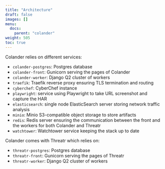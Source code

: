 ```yaml
---
title: "Architecture"
draft: false
images: []
menu:
  docs:
    parent: "colander"
weight: 505
toc: true
---
```


Colander relies on different services:
* `colander-postgres`: Postgres database
* `colander-front`: Gunicorn serving the pages of Colander
* `colander-worker`: Django Q2 cluster of workers
* `traefik`: Traefik reverse proxy ensuring TLS termination and routing
* `cyberchef`: CyberChef instance
* `playwright`: service using Playwright to take URL screenshot and capture the HAR
* `elasticsearch`: single node ElasticSearch server storing network traffic analysis
* `minio`: Minio S3-compatible object storage to store artifacts
* `redis`: Redis server ensuring the communication between the front and the workers for both Colander and Threatr
* `watchtower`: Watchtower service keeping the stack up to date

Colander comes with Threatr which relies on:
* `threatr-postgres`: Postgres database
* `threatr-front`: Gunicorn serving the pages of Threatr
* `threatr-worker`: Django Q2 cluster of workers